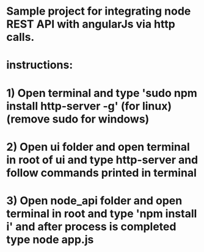 # Sample project for integrating node REST API with angularJs via http calls.

# instructions:

# 1) Open terminal and type 'sudo npm install http-server -g' (for linux)(remove sudo for windows)

# 2) Open ui folder and open terminal in root of ui and type http-server and follow commands printed in terminal

# 3) Open node_api folder and open terminal in root and type 'npm install i' and after process is completed type node app.js
